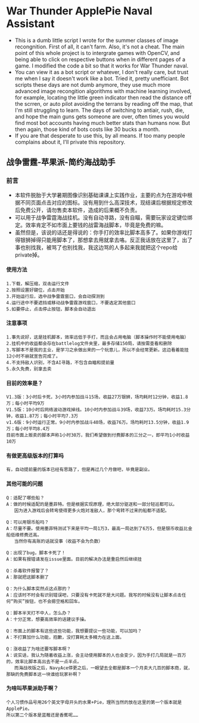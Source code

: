 # War Thunder ApplePie Naval Assistant
 - This is a dumb little script I wrote for the summer classes of image recongnition. First of all, it can't farm. Also, it's not a cheat. The main point of this whole project is to intergrate games with OpenCV, and being able to click on respective buttons when in different pages of a game. I modified the code a bit so that it works for War Thunder naval.
 - You can view it as a bot script or whatever, I don't really care, but trust me when I say it doesn't work like a bot. Tried it, pretty unefficiant. Bot scripts these days are not dumb anymore, they use much more advanced image recongition algorithms with machine learning involved, for example, locating the little green indicator then read the distance off the scrren, or auto pilot avoiding the terrans by reading off the map, that I'm still struggling to learn. The days of switching to antiair, rush, die, and hope the main guns gets someone are over, often times you would find most bot accounts having much better stats than humans now. But then again, those kind of bots costs like 30 bucks a month.   
 - If you are that desperate to use this, by all means. If too many people complains about it, I'll private this repository.

## 战争雷霆-苹果派-简约海战助手
### 前言
 - 本软件脱胎于大学暑期图像识别基础课课上实践作业，主要的点为在游戏中根据不同页面点击对应的图标。没有用到什么高深技术，现结课后根据规定修改后免费公开，请勿售卖本软件，造成的后果概不负责。  
 - 可以用于战争雷霆海战挂机。没有自动寻路，没有自瞄，需要玩家设定键位绑定。效率肯定不如市面上要钱的战雷海战脚本，毕竟是免费的嘛。
 - 虽然但是，该说的话还是得说的：你手打的效率比脚本高多了。如果你游戏打得银狮掉得只能用脚本了，那想拿去用就拿去咯。反正我话放在这里了，出了事也别找我，被骂了也别找我，我这边骂的人多起来我就把这个repo给private掉。  
#### 使用方法
    1.下载，解压缩，双击运行文件
    2.按照设置好键位，点击开始
    3.开始运行后，选中战争雷霆窗口，会自动探测到
    4.运行途中不要遮挡或移动战争雷霆游戏窗口，不要选定其他窗口
    5.如要停止，点击停止按钮，脚本会自动退出
#### 注意事项
    1.事先说好，这是挂机脚本，效率远低于手打，而且会占用电脑（脚本操作时不能使用电脑）
    2.挂机中的收益都会存在battlelog文件夹里，最多存储150局，请按需查看和删除
    3.写脚本不是我的主业，是学习之余做出来的一个玩意儿，所以不会经常更新。这边看着能挂12小时不崩就宣告完成了。
    4.不支持敌人识别，不含AI寻路，不包含自瞄和提前量
    5.永久免费，别拿去卖
#### 目前的效率是？
    V1.3版：3小时后卡死，3小时内参加战斗15场，收益27万银狮，场均耗时12分钟，收益1.8万；每小时平均9万
    V1.5版：10小时后网络波动游戏掉线。10小时内参加战斗39场，收益73万。场均耗时15.3分钟，收益1.87万；每小时平均7.3万
    v1.6版：9小时运行正常。9小时内参加战斗40场，收益76万。场均耗时13.5分钟，收益1.9万；每小时平均8.4万
    目前市面上贩卖的脚本声称1小时30万，我们希望做到付费脚本的三分之一，即平均1小时收益10万
#### 有做更高级版本的打算吗
    有，自动提前量的版本已经有思路了，但是再过几个月做吧，毕竟是副业。
#### 其他可能的问题
    Q：适配了哪些船？
    A：做的时候适配的是墨菲特。但是根据实现原理，绝大部分驱逐和一部分轻巡都可以。
       因为进入游戏后会转弯使得更多火炮对准敌人，那个弯转不过来的船都不适配。

    Q：可以用银币船吗？
    A：尽量不要。使用墨菲特测试下来是平均一局1万3，最高一局达到了6万5，但是银币收益比金船低维修费还高。
       当然你有高账的话就没事（收益不会为负数）

    Q：出现了bug，脚本卡死了！
    A：如果有报错请发在issue里面。目前的解决办法是重启然后继续挂

    Q：杀毒软件报警了？
    A：那就把这脚本删了

    Q：为什么脚本突然点这点那的？
    A：应该时不时会有识别错误吧，只要没有卡死就不是大问题。我写的时候没有让脚本点击任何“购买”按钮，也不会摁空格和回车。

    Q：脚本半天打不中人，怎么办？
    A：十分正常，想要高效率的话建议手操。

    Q：市面上的脚本有这些这些功能，我想要提议一些功能，可以加吗？
    A：不打算加什么功能，抱歉，没打算耗太多精力在这上面。

    Q：涨收益了为啥还要写脚本啊？
    A：说实话，我认为随着收益上涨，会主动使用脚本的人也会变少，因为手打几局就是一百万的，效率比脚本高出去不是一点半点。
       而海战改版之后，NavyAce停更之后，一眼望去全都是脚本一个月卖大几百的脚本商，就，那缺的免费脚本这一块谁给玩家补啊？
#### 为啥叫苹果派助手啊？
    个人习惯作品号用26个英文字母开头的水果+Pie，理所当然的放在这里的第一个版本就是ApplePie。
    所以第二个版本是蓝莓还是香蕉呢……
